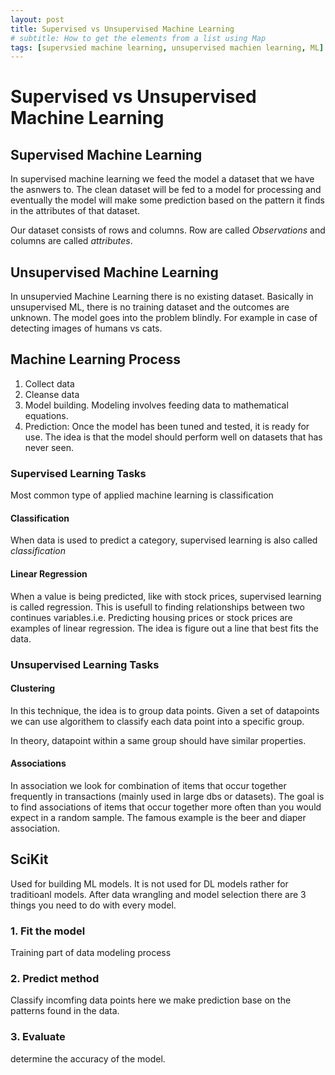```yaml
---
layout: post
title: Supervised vs Unsupervised Machine Learning
# subtitle: How to get the elements from a list using Map
tags: [supervsied machine learning, unsupervised machien learning, ML]
---
```


# Supervised vs Unsupervised Machine Learning

## Supervised Machine Learning

In supervised machine learning we feed the model a dataset that we have the asnwers to. The clean dataset will be fed to a model for processing and eventually the model will make some prediction based on the pattern it finds in the attributes of that dataset.

Our dataset consists of rows and columns. Row are called *Observations* and columns are called *attributes*.


## Unsupervised Machine Learning

In unsupervied Machine Learning there is no existing dataset. Basically in unsupervised ML, there is no training dataset and the outcomes are unknown. The model goes into the problem blindly. For example in case of detecting images of humans vs cats.

## Machine Learning Process

1. Collect data
2. Cleanse data
3. Model building. Modeling involves feeding data to mathematical equations.
4. Prediction: Once the model has been tuned and tested, it is ready for use. The idea is that the model should perform well on datasets that has never seen.

### Supervised Learning Tasks

Most common type of applied machine learning is classification
#### Classification

When data is used to predict a category, supervised learning is also called _classification_

#### Linear Regression
When a value is being predicted, like with stock prices, supervised learning is called regression. This is usefull to finding relationships between two continues variables.i.e. Predicting housing prices or stock prices are examples of linear regression.
The idea is figure out a line that best fits the data.

### Unsupervised Learning Tasks
#### Clustering
In this technique, the idea is to group data points.
Given a set of datapoints we can use algorithem to classify each data point into a specific group.

In theory, datapoint within a same group should have similar properties.

#### Associations
In association we look for combination of items that occur together frequently in transactions (mainly used in large dbs or datasets).
The goal is to find associations of items that occur together more often than you would expect in a random sample. The famous example is the beer and diaper association.

## SciKit
Used for building ML models. It is not used for DL models rather for traditioanl models.
After data wrangling and model selection there are 3 things you need to do with every model.
### 1. Fit the model

Training part of data modeling process

### 2. Predict method
Classify incomfing data points
here we make prediction base on the patterns found in the data.

### 3. Evaluate
determine the accuracy of the model.
